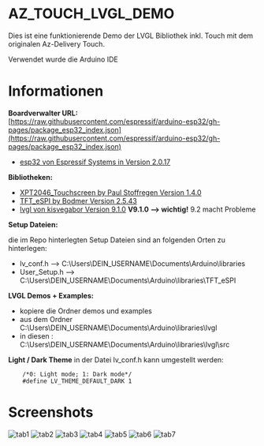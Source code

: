 # AZ_TOUCH_LVGL_DEMO
Dies ist eine funktionierende Demo der LVGL Bibliothek inkl. Touch mit dem originalen Az-Delivery Touch.

Verwendet wurde die Arduino IDE

# Informationen

**Boardverwalter URL:**
[https://raw.githubusercontent.com/espressif/arduino-esp32/gh-pages/package_esp32_index.json](https://raw.githubusercontent.com/espressif/arduino-esp32/gh-pages/package_esp32_index.json)

- [esp32 von Espressif Systems in Version 2.0.17](https://github.com/espressif/arduino-esp32)

**Bibliotheken:**
- [XPT2046_Touchscreen by Paul Stoffregen Version 1.4.0](https://github.com/PaulStoffregen/XPT2046_Touchscreen)
- [TFT_eSPI by Bodmer Version 2.5.43](https://github.com/Bodmer/TFT_eSPI)
- [lvgl von kisvegabor Version 9.1.0](https://lvgl.io/)  **V9.1.0 --> wichtig!** 9.2 macht Probleme

**Setup Dateien:**

die im Repo hinterlegten Setup Dateien sind an folgenden Orten zu hinterlegen:
- lv_conf.h     --> C:\Users\DEIN_USERNAME\Documents\Arduino\libraries
- User_Setup.h  --> C:\Users\DEIN_USERNAME\Documents\Arduino\libraries\TFT_eSPI

**LVGL Demos + Examples:**
- kopiere die Ordner demos und examples 
- aus dem Ordner C:\Users\DEIN_USERNAME\Documents\Arduino\libraries\lvgl
- in diesen : C:\Users\DEIN_USERNAME\Documents\Arduino\libraries\lvgl\src

**Light / Dark Theme**
in der Datei lv_conf.h kann umgestellt werden:
```
    /*0: Light mode; 1: Dark mode*/
    #define LV_THEME_DEFAULT_DARK 1
```

# Screenshots

![tab1](https://github.com/user-attachments/assets/7687dd6c-86b1-4d07-bbcb-1209b69690d4)
![tab2](https://github.com/user-attachments/assets/dd2e43b6-d7ed-4450-ad2b-125207981de6)
![tab3](https://github.com/user-attachments/assets/dc445f63-d16c-4262-9796-39f80c70d57a)
![tab4](https://github.com/user-attachments/assets/7392e001-5f5a-4d2f-8e8f-7bffb6f57a49)
![tab5](https://github.com/user-attachments/assets/50bcae7e-5e2d-4041-ab10-8eb93205dea2)
![tab6](https://github.com/user-attachments/assets/56df0530-1caa-48e4-9fb9-13623394b915)
![tab7](https://github.com/user-attachments/assets/2298c038-f643-45f4-9e35-ecc44934f1aa)
